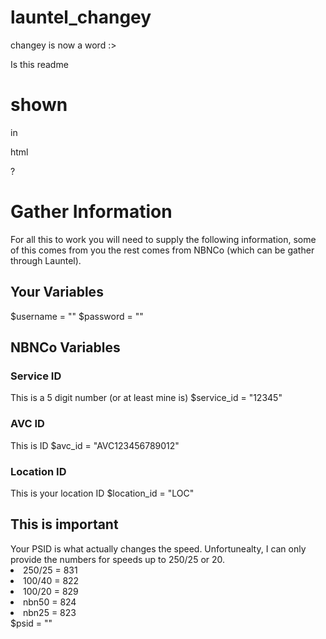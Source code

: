# launtel_changey
changey is now a word :>

Is this readme <h1>shown</h1> in <p>html</p>?

<h1>Gather Information</h1>
For all this to work you will need to supply the following information, some of this comes from you the rest comes from NBNCo (which can be gather through Launtel).

<h2>Your Variables</h2>
$username = ""
$password = ""

<h2>NBNCo Variables</h2>
<h3>Service ID</h3>
This is a 5 digit number (or at least mine is)
$service_id = "12345"
<h3>AVC ID</h3>
This is <insert meaning for AVC here> ID
$avc_id = "AVC123456789012"
<h3>Location ID</h3>
This is your location ID
$location_id = "LOC"

<h2>This is important</h2>
Your PSID is what actually changes the speed. Unfortunealty, I can only provide the numbers for speeds up to 250/25 or 20.
<li>250/25 = 831</li>
<li>100/40 = 822</li>
<li>100/20 = 829</li>
<li>nbn50 = 824</li>
<li>nbn25 = 823</li>
$psid = ""
